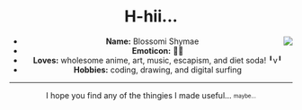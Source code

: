<body>
  <center>
    <h1 align="center">H-hii... </h1>
    <div align="center">
      <img align="right" src="https://github.com/BlossomiShymae/BlossomiShymae/assets/87099578/a654cc6c-dba9-41f9-bf7e-e0988aa89886"/>
    </div>
     <ul>
        <li><b>Name:</b> Blossomi Shymae</li>
        <li><b>Emoticon:</b> 🌸💔</b></li>
        <li><b>Loves:</b> wholesome anime, art, music, escapism, and diet soda! ╹v╹ </li>
        <li><b>Hobbies:</b> coding, drawing, and digital surfing</li>
     </ul>
    <div>
  <hr>
  <p>I hope you find any of the thingies I made useful... <sub><sup>maybe...</sup></sub></p>
  </div>
  <br/>
  <center>
</body>
